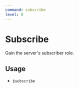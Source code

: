 ```yaml
---
command: subscribe
level: 0
---
```


# Subscribe

Gain the server's subscriber role.

## Usage

 - `$subscribe`